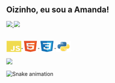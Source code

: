 ## Oizinho, eu sou a Amanda!

<div style="display: inline_block" >
  <a href="https://github.com/santtosamanda">
  <img height="180em" src="https://github-readme-stats.vercel.app/api?username=santtosamanda&show_icons=true&theme=dracula&include_all_commits=true&count_private=true"/>
  <img height="180em" src="https://github-readme-stats.vercel.app/api/top-langs/?username=santtosamanda&layout=compact&langs_count=7&theme=dracula"/>
</div>
  <br>
<div style="display: inline_block" ><br>
  <img align="center" alt="Rafa-Js" height="30" width="40" src="https://raw.githubusercontent.com/devicons/devicon/master/icons/javascript/javascript-plain.svg">
  <img align="center" alt="Rafa-HTML" height="30" width="40" src="https://raw.githubusercontent.com/devicons/devicon/master/icons/html5/html5-original.svg">
  <img align="center" alt="Rafa-CSS" height="30" width="40" src="https://raw.githubusercontent.com/devicons/devicon/master/icons/css3/css3-original.svg">
  <img align="center" alt="Rafa-Python" height="30" width="40" src="https://raw.githubusercontent.com/devicons/devicon/master/icons/python/python-original.svg">
  <br>
  
</div>
  <br>
  <div> 
  <a href="https://www.instagram.com/mandybarbie666/" target="_blank"><img src="https://img.shields.io/badge/-Instagram-%23E4405F?style=for-the-badge&logo=instagram&logoColor=white" target="_blank"></a> <br>
 
  ![Snake animation](https://github.com/santtosamanda/santtosamanda/blob/output/github-contribution-grid-snake.svg)
 
</div>
